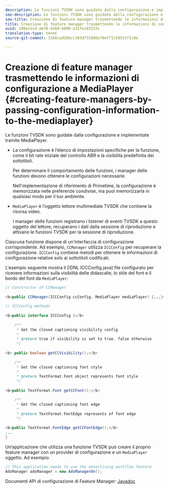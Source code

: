 ```yaml
---
description: Le funzioni TVSDK sono guidate dalla configurazione e implementate tramite MediaPlayer.
seo-description: Le funzioni TVSDK sono guidate dalla configurazione e implementate tramite MediaPlayer.
seo-title: Creazione di feature manager trasmettendo le informazioni di configurazione a MediaPlayer
title: Creazione di feature manager trasmettendo le informazioni di configurazione a MediaPlayer
uuid: 106ececd-a670-4360-b000-a31fec65233c
translation-type: tm+mt
source-git-commit: 31b6cad26bcc393d731080a70eff1c59551f1c8e

---
```



# Creazione di feature manager trasmettendo le informazioni di configurazione a MediaPlayer {#creating-feature-managers-by-passing-configuration-information-to-the-mediaplayer}

Le funzioni TVSDK sono guidate dalla configurazione e implementate tramite MediaPlayer.

* La configurazione è l’elenco di impostazioni specifiche per la funzione, come il bit rate iniziale del controllo ABR e la visibilità predefinita dei sottotitoli.

   Per determinare il comportamento delle funzioni, i manager delle funzioni devono ottenere le configurazioni necessarie.

   Nell&#39;implementazione di riferimento di Primetime, la configurazione è memorizzata nelle preferenze condivise, ma puoi memorizzarla in qualsiasi modo per il tuo ambiente.

* `MediaPlayer` è l’oggetto lettore multimediale TVSDK che contiene la risorsa video.

   I manager delle funzioni registrano i listener di eventi TVSDK a questo oggetto del lettore, recuperano i dati dalla sessione di riproduzione e attivano le funzioni TVSDK per la sessione di riproduzione.

Ciascuna funzione dispone di un&#39;interfaccia di configurazione corrispondente. Ad esempio, `CCManager` utilizza `ICCConfig` per recuperare la configurazione. `ICCConfig` contiene metodi per ottenere le informazioni di configurazione relative solo ai sottotitoli codificati.

L&#39;esempio seguente mostra il [!DNL ICCConfig.java] file configurato per ricevere informazioni sulla visibilità delle didascalie, lo stile del font e il bordo del font da `MediaPlayer`:

```java
// Constructor of CCManager 
 
<b>public CCManager(ICCConfig ccConfig, MediaPlayer mediaPlayer) {...}</b> 
  
// ICCConfig methods 
 
<b>public interface ICCConfig {</b> 
  
    /** 
     * Get the closed captioning visibility config 
     * 
     * @return true if visibility is set to true, false otherwise 
     */ 
    
<b> public boolean getCCVisibility();</b> 
  
    /** 
     * Get the closed captioning font style 
     * 
     * @return TextFormat.Font object represents font style 
     */ 
     
<b>public TextFormat.Font getCCFont();</b>

    /** 
     * Get the closed captioning font edge 
     * 
     * @return TextFormat.FontEdge represents of font edge 
     */ 
     
<b>public TextFormat.FontEdge getCCFontEdge();</b> 
... 
}
```

Un’applicazione che utilizza una funzione TVSDK può creare il proprio feature manager con un provider di configurazione e un `MediaPlayer` oggetto. Ad esempio:

```java
// This application needs to use the advertising workflow feature 
AdsManager adsManager = new AdsManagerOn();
```

Documenti API di configurazione di Feature Manager: [Javadoc](https://help.adobe.com/en_US/primetime/api/reference_implementation/android/javadoc/com/adobe/primetime/reference/config/package-summary.html)